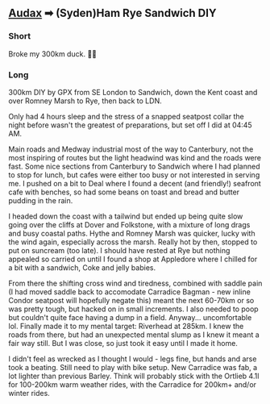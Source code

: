## [Audax](/richard.andrew/audax/audax.html) ➡ (Syden)Ham Rye Sandwich DIY

### Short

Broke my 300km duck. 🦆💥

### Long

300km DIY by GPX from SE London to Sandwich, down the Kent coast and over Romney Marsh to Rye, then back to LDN.

Only had 4 hours sleep and the stress of a snapped seatpost collar the night before wasn't the greatest of preparations, but set off I did at 04:45 AM.

Main roads and Medway industrial most of the way to Canterbury, not the most inspiring of routes but the light headwind was kind and the roads were fast. Some nice sections from Canterbury to Sandwich where I had planned to stop for lunch, but cafes were either too busy or not interested in serving me. I pushed on a bit to Deal where I found a decent (and friendly!) seafront cafe with benches, so had some beans on toast and bread and butter pudding in the rain.

I headed down the coast with a tailwind but ended up being quite slow going over the cliffs at Dover and Folkstone, with a mixture of long drags and busy coastal paths. Hythe and Romney Marsh was quicker, lucky with the wind again, especially across the marsh. Really hot by then, stopped to put on suncream (too late). I should have rested at Rye but nothing appealed so carried on until I found a shop at Appledore where I chilled for a bit with a sandwich, Coke and jelly babies. 

From there the shifting cross wind and tiredness, combined with saddle pain (I had moved saddle back to accomodate Carradice Bagman - new inline Condor seatpost will hopefully negate this) meant the next 60-70km or so was pretty tough, but hacked on in small increments. I also needed to poop but couldn't quite face having a dump in a field. Anyway... uncomfortable lol. Finally made it to my mental target: Riverhead at 285km. I knew the roads from there, but had an unexpected mental slump as I knew it meant a fair way still. But I was close, so just took it easy until I made it home.

I didn't feel as wrecked as I thought I would - legs fine, but hands and arse took a beating. Still need to play with bike setup. New Carradice was fab, a lot lighter than previous Barley. Think will probably stick with the Ortlieb 4.1l for 100-200km warm weather rides, with the Carradice for 200km+ and/or winter rides.

<div class='strava-embed-placeholder' data-embed-type='activity' data-embed-id='7336667554'></div><script src='https://strava-embeds.com/embed.js'></script>